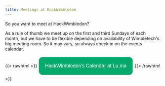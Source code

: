 ```yaml
---
title: Meetings at HackWimbledon
---
```


So you want to meet at HackWimbledon?

As a rule of thumb we meet up on the first and third Sundays of each month, but we have to be flexible depending on availability of Wimbletech's big meeting room. So it may vary, so always check in on the events calendar. 

{{< rawhtml >}}
<a href="https://lu.ma/hackwimbledon"><button style=" background-color: #04AA6D; border: none; color: white; padding: 20px; text-align: center; text-decoration: none; display: inline-block; font-size: 16px; margin: 4px 2px; cursor: pointer; border-radius:12px">HackWimbledon's Calendar at Lu.ma</button></a>
{{< /rawhtml >}}
